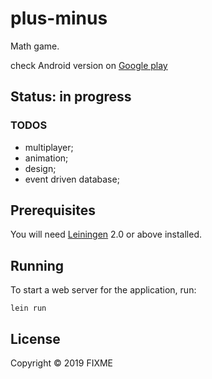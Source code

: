 # plus-minus

Math game.

check Android version on [Google play][2]

[2]: https://play.google.com/store/apps/details?id=com.livermor.plusminus

## Status: in progress 

### TODOS
- multiplayer;
- animation;
- design;
- event driven database;

## Prerequisites

You will need [Leiningen][1] 2.0 or above installed.

[1]: https://github.com/technomancy/leiningen

## Running

To start a web server for the application, run:

    lein run 

## License

Copyright © 2019 FIXME

